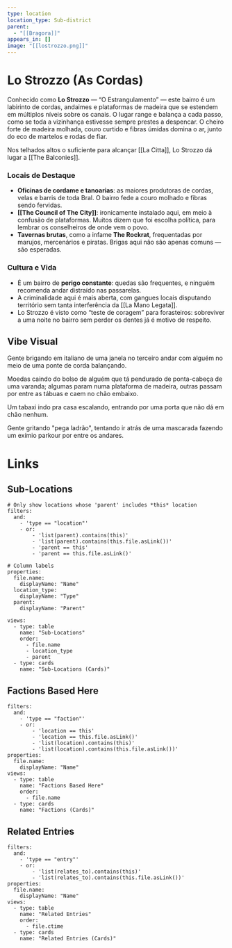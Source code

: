 ```yaml
---
type: location
location_type: Sub-district
parent:
  - "[[Bragora]]"
appears_in: []
image: "[[lostrozzo.png]]"
---
```


# Lo Strozzo (As Cordas)

Conhecido como **Lo Strozzo** — “O Estrangulamento” — este bairro é um labirinto de cordas, andaimes e plataformas de madeira que se estendem em múltiplos níveis sobre os canais. O lugar range e balança a cada passo, como se toda a vizinhança estivesse sempre prestes a despencar. O cheiro forte de madeira molhada, couro curtido e fibras úmidas domina o ar, junto do eco de martelos e rodas de fiar.  

Nos telhados altos o suficiente para alcançar [[La Citta]], Lo Strozzo dá lugar a [[The Balconies]]. 

### Locais de Destaque
- **Oficinas de cordame e tanoarias**: as maiores produtoras de cordas, velas e barris de toda Bral. O bairro fede a couro molhado e fibras sendo fervidas.  
- **[[The Council of The City]]**: ironicamente instalado aqui, em meio à confusão de plataformas. Muitos dizem que foi escolha política, para lembrar os conselheiros de onde vem o povo.  
- **Tavernas brutas**, como a infame **The Rockrat**, frequentadas por marujos, mercenários e piratas. Brigas aqui não são apenas comuns — são esperadas.  

### Cultura e Vida
- É um bairro de **perigo constante**: quedas são frequentes, e ninguém recomenda andar distraído nas passarelas.  
- A criminalidade aqui é mais aberta, com gangues locais disputando território sem tanta interferência da [[La Mano Legata]].  
- Lo Strozzo é visto como “teste de coragem” para forasteiros: sobreviver a uma noite no bairro sem perder os dentes já é motivo de respeito.

## Vibe Visual
Gente brigando em italiano de uma janela no terceiro andar com alguém no meio de uma ponte de corda balançando. 

Moedas caindo do bolso de alguém que tá pendurado de ponta-cabeça de uma varanda; algumas param numa plataforma de madeira, outras passam por entre as tábuas e caem no chão embaixo.

Um tabaxi indo pra casa escalando, entrando por uma porta que não dá em chão nenhum. 

Gente gritando "pega ladrão", tentando ir atrás de uma mascarada fazendo um exímio parkour por entre os andares. 

<!-- DYNAMIC:related-entries -->

# Links

## Sub-Locations
```base
# Only show locations whose 'parent' includes *this* location
filters:
  and:
    - 'type == "location"'
    - or:
        - 'list(parent).contains(this)'
        - 'list(parent).contains(this.file.asLink())'
        - 'parent == this'
        - 'parent == this.file.asLink()'

# Column labels
properties:
  file.name:
    displayName: "Name"
  location_type:
    displayName: "Type"
  parent:
    displayName: "Parent"

views:
  - type: table
    name: "Sub-Locations"
    order:
      - file.name
      - location_type
      - parent
  - type: cards
    name: "Sub-Locations (Cards)"
```

## Factions Based Here
```base
filters:
  and:
    - 'type == "faction"'
    - or:
        - 'location == this'
        - 'location == this.file.asLink()'
        - 'list(location).contains(this)'
        - 'list(location).contains(this.file.asLink())'
properties:
  file.name:
    displayName: "Name"
views:
  - type: table
    name: "Factions Based Here"
    order:
      - file.name
  - type: cards
    name: "Factions (Cards)"
```

## Related Entries
```base
filters:
  and:
    - 'type == "entry"'
    - or:
        - 'list(relates_to).contains(this)'
        - 'list(relates_to).contains(this.file.asLink())'
properties:
  file.name:
    displayName: "Name"
views:
  - type: table
    name: "Related Entries"
    order:
      - file.ctime
  - type: cards
    name: "Related Entries (Cards)"
```

<!-- /DYNAMIC -->
